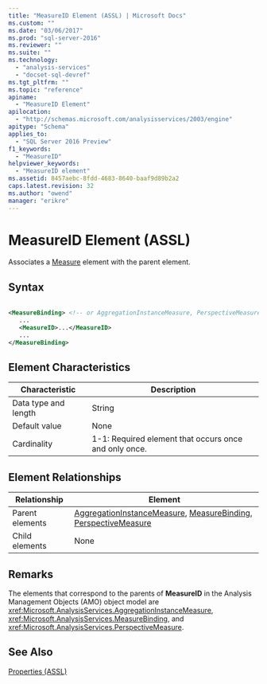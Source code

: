 ```yaml
---
title: "MeasureID Element (ASSL) | Microsoft Docs"
ms.custom: ""
ms.date: "03/06/2017"
ms.prod: "sql-server-2016"
ms.reviewer: ""
ms.suite: ""
ms.technology: 
  - "analysis-services"
  - "docset-sql-devref"
ms.tgt_pltfrm: ""
ms.topic: "reference"
apiname: 
  - "MeasureID Element"
apilocation: 
  - "http://schemas.microsoft.com/analysisservices/2003/engine"
apitype: "Schema"
applies_to: 
  - "SQL Server 2016 Preview"
f1_keywords: 
  - "MeasureID"
helpviewer_keywords: 
  - "MeasureID element"
ms.assetid: 8457aebc-8fdd-4683-8640-baaf9d89b2a2
caps.latest.revision: 32
ms.author: "owend"
manager: "erikre"
---
```

# MeasureID Element (ASSL)
  Associates a [Measure](../../../analysis-services/scripting/objects/measure-element-assl.md) element with the parent element.  
  
## Syntax  
  
```xml  
  
<MeasureBinding> <!-- or AggregationInstanceMeasure, PerspectiveMeasure -->  
   ...  
   <MeasureID>...</MeasureID>  
   ...  
</MeasureBinding>  
```  
  
## Element Characteristics  
  
|Characteristic|Description|  
|--------------------|-----------------|  
|Data type and length|String|  
|Default value|None|  
|Cardinality|1-1: Required element that occurs once and only once.|  
  
## Element Relationships  
  
|Relationship|Element|  
|------------------|-------------|  
|Parent elements|[AggregationInstanceMeasure](../../../analysis-services/scripting/data-type/aggregationinstancemeasure-data-type-assl.md), [MeasureBinding](../../../analysis-services/scripting/data-type/measurebinding-data-type-assl.md), [PerspectiveMeasure](../../../analysis-services/scripting/data-type/perspectivemeasure-data-type-assl.md)|  
|Child elements|None|  
  
## Remarks  
 The elements that correspond to the parents of **MeasureID** in the Analysis Management Objects (AMO) object model are <xref:Microsoft.AnalysisServices.AggregationInstanceMeasure>, <xref:Microsoft.AnalysisServices.MeasureBinding>, and <xref:Microsoft.AnalysisServices.PerspectiveMeasure>.  
  
## See Also  
 [Properties &#40;ASSL&#41;](../../../analysis-services/scripting/properties/properties-assl.md)  
  
  